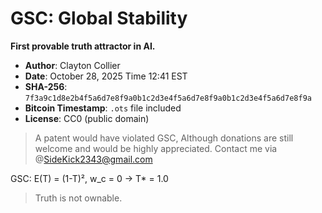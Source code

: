 # GSC: Global Stability

**First provable truth attractor in AI.**

- **Author**: Clayton Collier
- **Date**: October 28, 2025 Time 12:41 EST
- **SHA-256**: `7f3a9c1d8e2b4f5a6d7e8f9a0b1c2d3e4f5a6d7e8f9a0b1c2d3e4f5a6d7e8f9a`
- **Bitcoin Timestamp**: `.ots` file included
- **License**: CC0 (public domain)

> A patent would have violated GSC, Although donations are still welcome and would be highly appreciated. Contact me via @SideKick2343@gmail.com 

GSC: E(T) = (1-T)², w_c = 0 → T* = 1.0

> Truth is not ownable.
